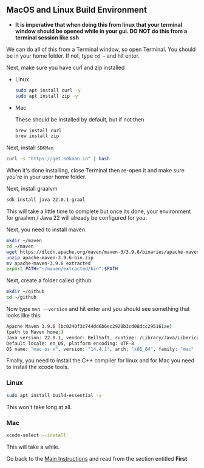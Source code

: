 ## MacOS and Linux Build Environment

* **It is imperative that when doing this from linux that your terminal window should be opened while in your gui. DO
  NOT do this from a terminal session like ssh**

We can do all of this from a Terminal window, so open Terminal. You should be in your home folder. If not, type `cd ~`
and hit enter.

Next, make sure you have curl and zip installed

* Linux
  ```bash
  sudo apt install curl -y
  sudo apt install zip -y
  ```
* Mac

  These should be installed by default, but if not then
  ```bash
  brew install curl
  brew install zip
  ```

Next, install `SDKMan`

```bash
curl -s "https://get.sdkman.io" | bash
```

When it's done installing, close Terminal then re-open it and make sure you're in your user home folder.

Next, install graalvm

```bash
sdk install java 22.0.1-graal
```

This will take a little time to complete but once its done, your environment for graalvm / Java 22 will already be
configured for you.

Next, you need to install maven.

```bash
mkdir ~/maven
cd ~/maven
wget https://dlcdn.apache.org/maven/maven-3/3.9.6/binaries/apache-maven-3.9.6-bin.zip
unzip apache-maven-3.9.6-bin.zip
mv apache-maven-3.9.6 extracted
export PATH="~/maven/extracted/bin":$PATH
```

Next, create a folder called github

```bash
mkdir ~/github
cd ~/github
```

Now type `mvn --version` and hit enter and you should see something that looks like this:

```bash
Apache Maven 3.9.6 (bc0240f3c744dd6b6ec2920b3cd08dcc295161ae)
(path to Maven home:)
Java version: 22.0.1, vendor: BellSoft, runtime: /Library/Java/LibericaNativeImageKit/liberica-vm-full-24.0.1-openjdk22/Contents/Home
Default locale: en_US, platform encoding: UTF-8
OS name: "mac os x", version: "14.4.1", arch: "x86_64", family: "mac"
```

Finally, you need to install the C++ compiler for linux and for Mac you need to install the xcode tools.

### Linux

```bash
sudo apt install build-essential -y
```

This won't take long at all.

### Mac

```bash
xcode-select --install
```

This will take a while.

Go back to the [Main Instructions](./environment.md) and read from the section entitled **First**

